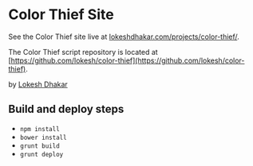 # Color Thief Site

See the Color Thief site live at [lokeshdhakar.com/projects/color-thief/](http://lokeshdhakar.com/projects/color-thief/).

The Color Thief script repository is located at [https://github.com/lokesh/color-thief](https://github.com/lokesh/color-thief).

by [Lokesh Dhakar](http://www.lokeshdhakar.com)

## Build and deploy steps

- ```npm install```
- ```bower install```
- ```grunt build```
- ```grunt deploy```
